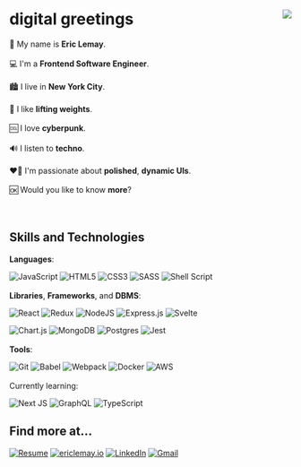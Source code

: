 # digital greetings <img src="https://media.giphy.com/media/iZqACjoizzbZzckhgn/giphy.gif" align="right" />

👤 My name is **Eric Lemay**.
<br/><br/>
💻 I'm a **Frontend Software Engineer**.
<br/><br/>
🏙 I live in **New York City**.
<br/><br/>
🦾 I like **lifting weights**.
<br/><br/>
🆒 I love **cyberpunk**.
<br/><br/>
🔊 I listen to **techno**.
<br/><br/>
❤️‍🔥 I'm passionate about **polished**, **dynamic UIs**.
<br/><br/>
🆗 Would you like to know **more**?
<br/><br/><br/>

## Skills and Technologies

**Languages**:

![JavaScript](https://img.shields.io/badge/javascript-ac86ff.svg?style=for-the-badge&logo=javascript&logoColor=black) ![HTML5](https://img.shields.io/badge/html5-ac86ff.svg?style=for-the-badge&logo=html5&logoColor=black) ![CSS3](https://img.shields.io/badge/css3-ac86ff.svg?style=for-the-badge&logo=css3&logoColor=black) ![SASS](https://img.shields.io/badge/SASS-ac86ff.svg?style=for-the-badge&logo=SASS&logoColor=black) ![Shell Script](https://img.shields.io/badge/shell_script-ac86ff.svg?style=for-the-badge&logo=gnu-bash&logoColor=black)
<br/><br/>
**Libraries**, **Frameworks**, and **DBMS**:

![React](https://img.shields.io/badge/react-ac86ff.svg?style=for-the-badge&logo=react&logoColor=black) ![Redux](https://img.shields.io/badge/redux-ac86ff.svg?style=for-the-badge&logo=redux&logoColor=black) ![NodeJS](https://img.shields.io/badge/node.js-ac86ff?style=for-the-badge&logo=node.js&logoColor=black) ![Express.js](https://img.shields.io/badge/express.js-ac86ff.svg?style=for-the-badge&logo=express&logoColor=black) ![Svelte](https://img.shields.io/badge/svelte-ac86ff.svg?style=for-the-badge&logo=svelte&logoColor=black)

![Chart.js](https://img.shields.io/badge/chart.js-ac86ff.svg?style=for-the-badge&logo=chart.js&logoColor=black) ![MongoDB](https://img.shields.io/badge/MongoDB-ac86ff.svg?style=for-the-badge&logo=mongodb&logoColor=black) ![Postgres](https://img.shields.io/badge/postgres-ac86ff.svg?style=for-the-badge&logo=postgresql&logoColor=black) ![Jest](https://img.shields.io/badge/-jest-ac86ff?style=for-the-badge&logo=jest&logoColor=black)
<br/><br/>
**Tools**:

![Git](https://img.shields.io/badge/git-ac86ff.svg?style=for-the-badge&logo=git&logoColor=black) ![Babel](https://img.shields.io/badge/Babel-ac86ff?style=for-the-badge&logo=babel&logoColor=black) ![Webpack](https://img.shields.io/badge/webpack-ac86ff.svg?style=for-the-badge&logo=webpack&logoColor=black) ![Docker](https://img.shields.io/badge/docker-ac86ff.svg?style=for-the-badge&logo=docker&logoColor=black) ![AWS](https://img.shields.io/badge/AWS-ac86ff.svg?style=for-the-badge&logo=amazon-aws&logoColor=black)
<br/><br/>
Currently learning:

![Next JS](https://img.shields.io/badge/Next-ac86ff?style=for-the-badge&logo=next.js&logoColor=black) ![GraphQL](https://img.shields.io/badge/-GraphQL-ac86ff?style=for-the-badge&logo=graphql&logoColor=black) ![TypeScript](https://img.shields.io/badge/typescript-ac86ff.svg?style=for-the-badge&logo=typescript&logoColor=black)

## Find more at...

[![Resume](https://img.shields.io/badge/Resume-ac86ff?style=for-the-badge&logoColor=black)](https://github.com/StygianLiege/bio/raw/main/assets/Eric_Lemay_Resume.pdf) [![ericlemay.io](https://img.shields.io/badge/ericlemay.io-ac86ff?style=for-the-badge&logoColor=black)](https://ericlemay.io) [![LinkedIn](https://img.shields.io/badge/LinkedIn-ac86ff?style=for-the-badge&logo=linkedin&logoColor=black)](https://www.linkedin.com/in/lemayericr) [![Gmail](https://img.shields.io/badge/Gmail-ac86ff?style=for-the-badge&logo=gmail&logoColor=black)](mailto:lemay.eric.r@gmail.com)
